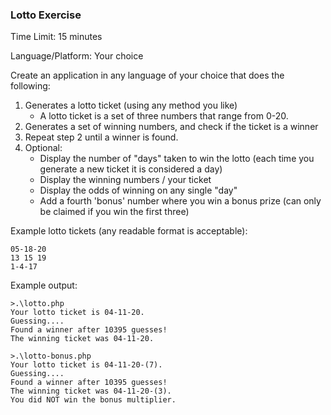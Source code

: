 ### Lotto Exercise

Time Limit: 15 minutes

Language/Platform: Your choice


Create an application in any language of your choice that does the following:

1. Generates a lotto ticket (using any method you like)
   * A lotto ticket is a set of three numbers that range from 0-20.
2. Generates a set of winning numbers, and check if the ticket is a winner
3. Repeat step 2 until a winner is found.
4. Optional:
   * Display the number of "days" taken to win the lotto (each time you generate a new ticket it is considered a day)
   * Display the winning numbers / your ticket
   * Display the odds of winning on any single "day"
   * Add a fourth 'bonus' number where you win a bonus prize (can only be claimed if you win the first three)
  

Example lotto tickets (any readable format is acceptable):
```
05-18-20
13 15 19
1-4-17
```

Example output:
```
>.\lotto.php
Your lotto ticket is 04-11-20.
Guessing....
Found a winner after 10395 guesses!
The winning ticket was 04-11-20.
```

```
>.\lotto-bonus.php
Your lotto ticket is 04-11-20-(7).
Guessing....
Found a winner after 10395 guesses!
The winning ticket was 04-11-20-(3).
You did NOT win the bonus multiplier.
```

